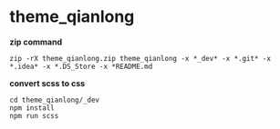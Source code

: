 # theme_qianlong

**zip command**
```
zip -rX theme_qianlong.zip theme_qianlong -x *_dev* -x *.git* -x *.idea* -x *.DS_Store -x *README.md
```


**convert scss to css** 
```
cd theme_qianlong/_dev
npm install
npm run scss
```
